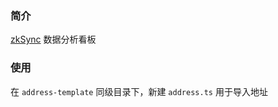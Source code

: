 ### 简介

[zkSync](https://zksync.io/) 数据分析看板 

### 使用

在 `address-template` 同级目录下，新建 `address.ts` 用于导入地址